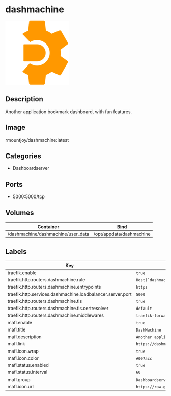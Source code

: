 # dashmachine

![Logo](images/dashmachine.png)

## Description
Another application bookmark dashboard, with fun features.

## Image
rmountjoy/dashmachine:latest

## Categories
- Dashboardserver

## Ports
- 5000:5000/tcp

## Volumes
| Container | Bind |
|-----------|------|
| /dashmachine/dashmachine/user_data | /opt/appdata/dashmachine |

## Labels
| Key | Value |
|-----|-------|
| traefik.enable | ```true``` |
| traefik.http.routers.dashmachine.rule | ```Host(`dashmachine.{$TRAEFIK_INGRESS_DOMAIN}`)``` |
| traefik.http.routers.dashmachine.entrypoints | ```https``` |
| traefik.http.services.dashmachine.loadbalancer.server.port | ```5000``` |
| traefik.http.routers.dashmachine.tls | ```true``` |
| traefik.http.routers.dashmachine.tls.certresolver | ```default``` |
| traefik.http.routers.dashmachine.middlewares | ```traefik-forward-auth``` |
| mafl.enable | ```true``` |
| mafl.title | ```DashMachine``` |
| mafl.description | ```Another application bookmark dashboard, with fun features.``` |
| mafl.link | ```https://dashmachine.{$TRAEFIK_INGRESS_DOMAIN}``` |
| mafl.icon.wrap | ```true``` |
| mafl.icon.color | ```#007acc``` |
| mafl.status.enabled | ```true``` |
| mafl.status.interval | ```60``` |
| mafl.group | ```Dashboardserver``` |
| mafl.icon.url | ```https://raw.githubusercontent.com/Qballjos/portainer_templates/master/Images/dashmachine_logo.png``` |

